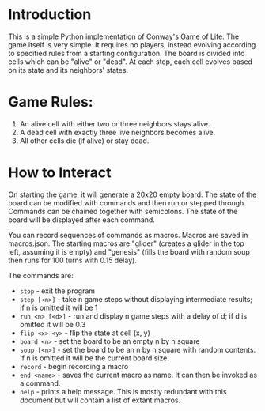 # Introduction

This is a simple Python implementation of [Conway's Game of Life](https://en.wikipedia.org/wiki/Conway%27s_Game_of_Life).
The game itself is very simple. 
It requires no players, instead evolving according to specified rules from a starting configuration.
The board is divided into cells which can be "alive" or "dead".
At each step, each cell evolves based on its state and its neighbors' states.

# Game Rules:

1. An alive cell with either two or three neighbors stays alive.
2. A dead cell with exactly three live neighbors becomes alive.
3. All other cells die (if alive) or stay dead.

# How to Interact

On starting the game, it will generate a 20x20 empty board.
The state of the board can be modified with commands and then run or stepped through.
Commands can be chained together with semicolons.
The state of the board will be displayed after each command.

You can record sequences of commands as macros. Macros are saved in macros.json.
The starting macros are "glider" (creates a glider in the top left, assuming it is empty)
and "genesis" (fills the board with random soup then runs for 100 turns with 0.15 delay).

The commands are:
* `stop` - exit the program
* `step [<n>]` - take n game steps without displaying intermediate results; if n is omitted it will be 1
* `run <n> [<d>]` - run and display n game steps with a delay of d; if d is omitted it will be 0.3
* `flip <x> <y>` - flip the state at cell (x, y)
* `board <n>` - set the board to be an empty n by n square
* `soup [<n>]` - set the board to be an n by n square with random contents. If n is omitted it will be the current board size.
* `record` - begin recording a macro
* `end <name>` - saves the current macro as name. It can then be invoked as a command.
* `help` - prints a help message. This is mostly redundant with this document but will contain a list of extant macros.

